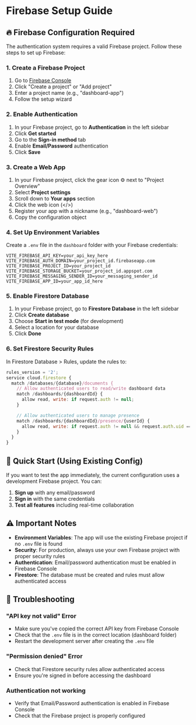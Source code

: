 # Firebase Setup Guide

## 🔥 **Firebase Configuration Required**

The authentication system requires a valid Firebase project. Follow these steps to set up Firebase:

### **1. Create a Firebase Project**

1. Go to [Firebase Console](https://console.firebase.google.com/)
2. Click "Create a project" or "Add project"
3. Enter a project name (e.g., "dashboard-app")
4. Follow the setup wizard

### **2. Enable Authentication**

1. In your Firebase project, go to **Authentication** in the left sidebar
2. Click **Get started**
3. Go to the **Sign-in method** tab
4. Enable **Email/Password** authentication
5. Click **Save**

### **3. Create a Web App**

1. In your Firebase project, click the gear icon ⚙️ next to "Project Overview"
2. Select **Project settings**
3. Scroll down to **Your apps** section
4. Click the web icon (</>)
5. Register your app with a nickname (e.g., "dashboard-web")
6. Copy the configuration object

### **4. Set Up Environment Variables**

Create a `.env` file in the `dashboard` folder with your Firebase credentials:

```env
VITE_FIREBASE_API_KEY=your_api_key_here
VITE_FIREBASE_AUTH_DOMAIN=your_project_id.firebaseapp.com
VITE_FIREBASE_PROJECT_ID=your_project_id
VITE_FIREBASE_STORAGE_BUCKET=your_project_id.appspot.com
VITE_FIREBASE_MESSAGING_SENDER_ID=your_messaging_sender_id
VITE_FIREBASE_APP_ID=your_app_id_here
```

### **5. Enable Firestore Database**

1. In your Firebase project, go to **Firestore Database** in the left sidebar
2. Click **Create database**
3. Choose **Start in test mode** (for development)
4. Select a location for your database
5. Click **Done**

### **6. Set Firestore Security Rules**

In Firestore Database > Rules, update the rules to:

```javascript
rules_version = '2';
service cloud.firestore {
  match /databases/{database}/documents {
    // Allow authenticated users to read/write dashboard data
    match /dashboards/{dashboardId} {
      allow read, write: if request.auth != null;
    }

    // Allow authenticated users to manage presence
    match /dashboards/{dashboardId}/presence/{userId} {
      allow read, write: if request.auth != null && request.auth.uid == userId;
    }
  }
}
```

## 🚀 **Quick Start (Using Existing Config)**

If you want to test the app immediately, the current configuration uses a development Firebase project. You can:

1. **Sign up** with any email/password
2. **Sign in** with the same credentials
3. **Test all features** including real-time collaboration

## ⚠️ **Important Notes**

- **Environment Variables**: The app will use the existing Firebase project if no `.env` file is found
- **Security**: For production, always use your own Firebase project with proper security rules
- **Authentication**: Email/password authentication must be enabled in Firebase Console
- **Firestore**: The database must be created and rules must allow authenticated access

## 🔧 **Troubleshooting**

### **"API key not valid" Error**

- Make sure you've copied the correct API key from Firebase Console
- Check that the `.env` file is in the correct location (dashboard folder)
- Restart the development server after creating the `.env` file

### **"Permission denied" Error**

- Check that Firestore security rules allow authenticated access
- Ensure you're signed in before accessing the dashboard

### **Authentication not working**

- Verify that Email/Password authentication is enabled in Firebase Console
- Check that the Firebase project is properly configured
